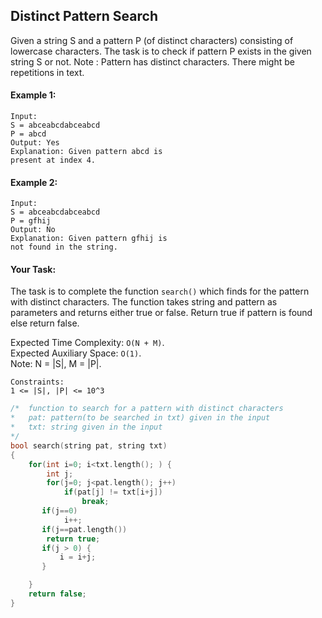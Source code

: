 ## Distinct Pattern Search

Given a string S and a pattern P (of distinct characters) consisting of lowercase characters. The task is to check if pattern P exists in the given string S or not.
Note : Pattern has distinct characters. There might be repetitions in text.

#### Example 1:

```
Input:
S = abceabcdabceabcd
P = abcd
Output: Yes
Explanation: Given pattern abcd is
present at index 4.
```

#### Example 2:

```
Input:
S = abceabcdabceabcd
P = gfhij
Output: No
Explanation: Given pattern gfhij is
not found in the string.
```

#### Your Task:

The task is to complete the function `search()` which finds for the pattern with distinct characters. The function takes string and pattern as parameters and returns either true or false. Return true if pattern is found else return false.

Expected Time Complexity: `O(N + M)`.  
Expected Auxiliary Space: `O(1)`.  
Note: N = |S|, M = |P|.

```
Constraints:
1 <= |S|, |P| <= 10^3
```

```c++
/*  function to search for a pattern with distinct characters
*   pat: pattern(to be searched in txt) given in the input
*   txt: string given in the input
*/
bool search(string pat, string txt)
{
	for(int i=0; i<txt.length(); ) {
	    int j;
	    for(j=0; j<pat.length(); j++)
	        if(pat[j] != txt[i+j])
	            break;
	   if(j==0)
	        i++;
	   if(j==pat.length())
	    return true;
	   if(j > 0) {
	       i = i+j;
	   }

	}
	return false;
}
```

